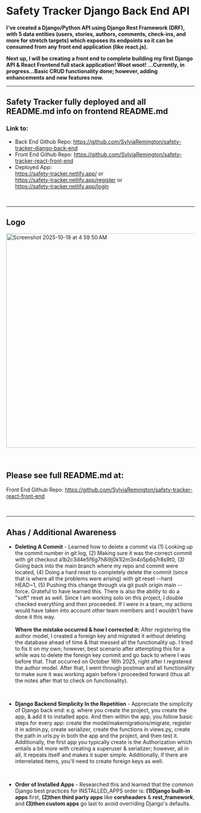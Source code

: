 # Safety Tracker Django Back End API
**I've created a Django/Python API using Django Rest Framework (DRF), with 5 data entities (users, stories, authors, comments, check-ins, and more for stretch targets) which exposes its endpoints so it can be consumed from any front end application (like react.js).**

**Next up, I will be creating a front end to complete building my first Django API & React Frontend full stack application! Woot woot!** **...Currently, in progress...Basic CRUD functionality done; however, adding enhancements and new features now.**

<hr>

## Safety Tracker fully deployed and all README.md info on frontend README.md

### Link to:
- Back End Github Repo: https://github.com/SylviaRemington/safety-tracker-django-back-end <br>
- Front End Github Repo: https://github.com/SylviaRemington/safety-tracker-react-front-end <br>
- Deployed App: <br>
  https://safety-tracker.netlify.app/ or <br>
  https://safety-tracker.netlify.app/register or <br>
  https://safety-tracker.netlify.app/login <br>

<br>

<hr>

## Logo
<img width="611" height="572" alt="Screenshot 2025-10-18 at 4 59 50 AM" src="https://github.com/user-attachments/assets/52ff486f-75cb-4e9b-942f-fdda15bad912" /> <br>

<br>

## Please see full README.md at: <br>
Front End Github Repo: https://github.com/SylviaRemington/safety-tracker-react-front-end <br>

<br>

<hr>

## Ahas / Additional Awareness
- **Deleting A Commit** - Learned how to delete a commit via (1) Looking up the commit number in git log, (2) Making sure it was the correct commit with git checkout a1b2c3d4e5f6g7h8i9j0k1l2m3n4o5p6q7r8s9t0, (3) Going back into the main branch where my repo and commit were located, (4) Doing a hard reset to completely delete the commit (since that is where all the problems were arising) with git reset --hard HEAD~1, (5) Pushing this change through via git push origin main --force. Grateful to have learned this. There is also the ability to do a "soft" reset as well. Since I am working solo on this project, I double checked everything and then proceeded. If I were in a team, my actions would have taken into account other team members and I wouldn't have done it this way. <br><br> **Where the mistake occurred & how I corrected it:** After registering the author model, I created a foreign key and migrated it without deleting the database ahead of time & that messed all the functionality up. I tried to fix it on my own; however, best scenario after attempting this for a while was to delete the foreign key commit and go back to where I was before that. That occurred on October 16th 2025, right after I registered the author model. After that, I went through postman and all functionality to make sure it was working again before I proceeded forward (thus all the notes after that to check on functionality). <br>

<br>

- **Django Backend Simplicity In the Repetition** - Appreciate the simplicity of Django back end: e.g. where you create the project, you create the app, & add it to installed apps. And then within the app, you follow basic steps for every app: create the model/makemigrations/migrate, register it in admin.py, create serializer, create the functions in views.py, create the path in urls.py in both the app and the project, and then test it. Additionally, the first app you typically create is the Authorization which entails a bit more with creating a superuser & serializer; however, all in all, it repeats itself and makes it super simple. Additionally, if there are interrelated items, you'll need to create foreign keys as well. <br>

<br>

- **Order of Installed Apps** - Researched this and learned that the common Django best practices for INSTALLED_APPS order is: **(1)Django built-in apps** first, **(2)then third party apps** like **corsheaders** & **rest_framework**, and **(3)then custom apps** go last to avoid overriding Django's defaults.
